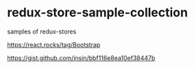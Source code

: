 # redux-store-sample-collection
samples of redux-stores

https://react.rocks/tag/Bootstrap

https://gist.github.com/insin/bbf116e8ea10ef38447b

